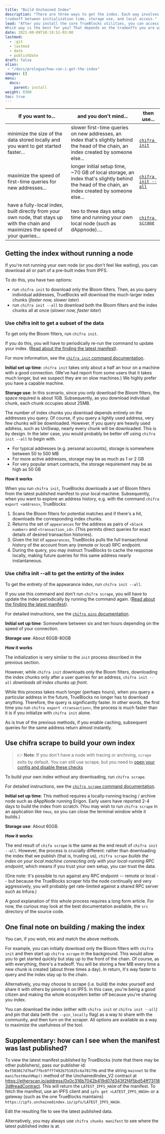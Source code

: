 ```yaml
---
title: "Build Unchained Index"
description: "There are three ways to get the index. Each way involves some
tradeoff between initialization time, storage use, and local access."
lead: "After you install the core TrueBlocks utilities, you can access the index in three ways.
Which way is the best for you? That depends on the tradeoffs you are willing to make."
date: 2021-08-09T10:19:51-03:00
lastmod:
  - :git
  - lastmod
  - date
  - publishDate
draft: false
alias:
 - "/docs/prologue/how-can-i-get-the-index"
images: []
menu: 
  docs:
    parent: install
weight: 0300	
toc: true
---
```


| If you want to...                                                                                                                    | and you don't mind...                                                                                                                          | then use...                                                  |
| ------------------------------------------------------------------------------------------------------------------------------------ | ---------------------------------------------------------------------------------------------------------------------------------------------- | ------------------------------------------------------------ |
| minimize the size of the data stored locally and you want to get started faster...                                                   | slower first-time queries on new addresses, an index that's slightly behind the head of the chain, an index created by someone else...         | [`chifra init`](#use-init-to-get-only-the-chunks-you-query)  |
| maximize the speed of first-time queries for new addresses...                                                                        | longer initial setup time, ~70 GB of local storage, an index that's slightly behind the head of the chain, an index created by someone else... | [`chifra init --all`](#use_init_all-to-get-all-index-chunks) |
| have a fully-local index, built directly from your own node, that stays up with the chain and maximizes the speed of your queries... | two to three days setup time and running your own local node (such as dAppnode)....                                                            | [`chifra scrape`](#use-scrape-to-build-your-own-index)       |

## Getting the index without running a node

If you're not running your own node (or you don't feel like waiting), you can download all or part of a pre-built index from IPFS.

To do this, you have two options:

- run `chifra init` to download only the Bloom filters. Then, as you query individual addresses, TrueBlocks will download the much-larger index chunks (_faster now, slower later_)
- run `chifra init --all` to download both the Bloom filters and the index chunks all at once (_slower now, faster later_)

### Use chifra init to get a subset of the data

To get only the Bloom filters, run `chifra init`.

If you do this, you will have to periodically re-run the command to update your index. ([Read about the finding the latest manifest](#Supplementary-how-can-I-see-when-the-manifest-was-last-published)).

For more information, see the [`chifra init` command documentation](/docs/chifra/admin#chifra-init).

**Initial set up time**: `chifra init` takes only about a half an hour on a machine with a good connection. (We've had report from some users that it takes much longer, but we suspect they are on slow machines.) We highly prefer you have a capable machine.

**Storage use**: In this scenario, since you only download the Bloom filters, the space required is about 1GB. Subsequently, as you download individual chunk, each chunk occupies about 25MB.

The number of index chunks you download depends entirely on the addresses you query. Of course, if you query a lightly used address, very few chunks will be downloaded. However, if you query are heavily used address, such as UniSwap, nearly every chunk will be downloaded. This is by design. In the later case, you would probably be better off using `chifra init --all` to begin with.

- For typical addresses (e.g. personal accounts), storage is somewhere between 50 to 500 MB
- For more active addresses, storage may be as much as 1 or 2 GB
- For very popular smart contracts, the storage requirement may be as high as 50 GB

**How it works**

When you run `chifra init`, TrueBlocks downloads a set of Bloom filters from the latest published manifest to your local machine. Subsequently, when you want to explore an address history, e.g. with the command `chifra export <address>`, TrueBlocks:

1. Scans the Bloom filters for potential matches and if there's a hit, downloads the corresponding index chunks.
2. Returns the set of `appearances` for the address as pairs of `<block number>` and `<transaction_id>`. (This permits direct queries for exact details of desired transaction histories).
3. Given the list of `appearances`, TrueBlocks pulls the full transacitonal history of the account from any (remote or local) RPC endpoint.
4. During the query, you may instruct TrueBlocks to cache the response locally, making future queries for this same address nearly instantaneous.

### Use chifra init --all to get the entirity of the index

To get the entirety of the appearance index, run `chifra init --all`.

If you use this command and don't run `chifra scrape`, you will have to update the index periodically by running the command again. ([Read about the finding the latest manifest](#Supplementary-how-can-I-see-when-the-manifest-was-last-published)).

For detailed instructions, see the [`chifra pins` documentation](/docs/chifra/admin#chifra-pins).

**Initial set up time**: Somewhere between six and ten hours depending on the speed of your connection.

**Storage use**: About 60GB-80GB

**How it works**

The initialization is very similar to the `init` process described in the previous section.

However, while `chifra init` downloads only the Bloom filters, downloading the index chunks only after a user queries for an address, `chifra init --all` _downloads all index chunks up front_.

While this process takes much longer (perhaps hours), when you query a particular address in the future, TrueBlocks no longer has to download anything.
Therefore, the query is significantly faster.
In other words, the first time you run `chifra export <transaction>`, the process is much faster than it is if you initialize with `chifra init` alone.

As is true of the previous methods, if you enable caching, subsequent queries for the same address return almost instantly.

## Use chifra scrape to build your own index


> 👉 **Note**:
> If you don't have a node with tracing or archiving, `scrape` exits by default.
> You can still use scrape, but you need to
<a href="/docs/install/install-trueblocks#no-tracing">open your config and disable these checks</a></p>

To build your own index without any downloading, run `chifra scrape`.

For detailed instructions, see the [`chifra scrape` command documentation](/docs/chifra/admin#chifra-scrape).

**Initial set up time**: This method requires a locally-running tracing / archive node such as dAppNode running Erigon. Early users have reported 2-4 days to build the index from scratch. (You may wish to run `chifra scrape` in an application like `tmux`, so you can close the terminal window while it builds.)

**Storage use**: About 60GB.

**How it works**:

The end result of `chifa scrape` is the same as the end result of `chifra init --all`. However, the process is crucially different: rather than downloading the index that we publish (that is, trusting us), `chifra scrape` _builds the index on your local machine connecting only with your local-running RPC endpoint_, which means if you trust your own setup, you can trust the data.

(One note: It's possible to run against any RPC endpoint -- remote or local -- but because the TrueBlocks scraper hits the node continually and very aggressively, you will probably get rate-limited against a shared RPC server such as Infura.)

A good explanation of this whole process requires a long form article. For now, the curious may look at the best documentation available, the `src` directory of the source code.


## One final note on building / making the index

You can, if you wish, mix and match the above methods.

For example, you can initially download only the Bloom filters with `chifra init` and then start up `chifra scrape` in the background. This would allow you to get started quickly but stay up to the front of the chain. Of course, as with everything, there's a tradeoff. You will be storing a few MB every time a new chunk is created (about three times a day). In return, it's way faster to query and the index stay up to the chain.

Alternatively, you may choose to scrape (i.e. build) the index yourself and share it with others by pinning it on IPFS. In this case, you're being a good citizen and making the whole ecosystem better off because you're sharing you index.

You can download the index (either with `chifra init` or `chifra init --all`) and pin that data (with the `--pin_locally` flag) as a way to share with the community, and then turn on the scraper. All options are available as a way to maximize the usefulness of the tool.

## Supplementary: how can I see when the manifest was last published?

To view the latest manifest published by TrueBlocks (note that there may be other publishers), pass our publisher id: `0xf503017d7baf7fbc0fff7492b751025c6a78179b` and the string `mainnet` to the `manifestHashMap()` method of the UnchainedIndex_V2 contract at https://etherscan.io/address/0x0c316b7042b419d07d343f2f4f5bd54ff731183d#readContract. This will return the `LATEST_IPFS_HASH` of the manifest. To fetch the manifest, use an IPFS client and `ipfs get <LATEST_IPFS_HASH>` or a gateway (such as the one TrueBlocks maintains) `https://ipfs.unchainedindex.io/ipfs/LATEST_IPFS_HASH`.

Edit the resulting file to see the latest published data.

Alternatively, you may always use `chifra chunks manifest` to see where the latest published index is at.